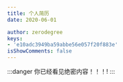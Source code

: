 ```yaml
---
title: 个人简历
date: 2020-06-01

author: zerodegree
keys:
- 'e10adc3949ba59abbe56e057f20f883e'
isShowComments: false
---
```


:::danger
你已经看见绝密内容！！！!
:::
